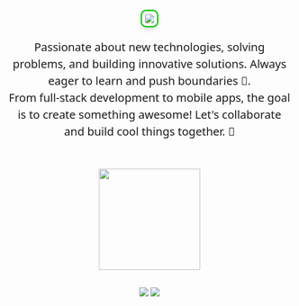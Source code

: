 <h1 align="center">
  <img src="https://readme-typing-svg.herokuapp.com/?font=Courier+Prime&size=35&center=true&vCenter=true&width=700&height=70&duration=4000&lines=Hi+There!+👋;+I'm+Israel+Luque!;+Welcome+to+my+GitHub+profile!&color=32CD32" style="border: 3px solid #32CD32; border-radius: 10px; padding: 5px; box-shadow: 0 4px 8px rgba(0, 0, 0, 0.1);" />
</h1>

<p align="center" style="font-size: 20px; color: currentColor; font-family: 'Segoe UI', Tahoma, Geneva, Verdana, sans-serif; line-height: 1.5; margin-top: 20px; max-width: 600px; margin-left: auto; margin-right: auto;">
  Passionate about new technologies, solving problems, and building innovative solutions. Always eager to learn and push boundaries 🚀.<br>
  From full-stack development to mobile apps, the goal is to create something awesome! Let's collaborate and build cool things together. 🌟
</p>



<br/>
<p align="center">
  <a href="https://github.com/LukeDevNation">
    <img height="180em" src="https://github-readme-stats-eight-theta.vercel.app/api/top-langs/?username=LukeDevNation&layout=compact&langs_count=8&theme=algolia"/>
    
  </a>
</p>



<br/>
<div align="center">
    <img src="https://skillicons.dev/icons?i=flutter,dart,python,flask,django,fastapi,sqlite,qt,git,github,gitlab" />
    <img src="https://skillicons.dev/icons?i=vscode,androidstudio,linux,firebase,apple,linkedin,ai,arduino,powershell,cpp" /><br>
</div>
